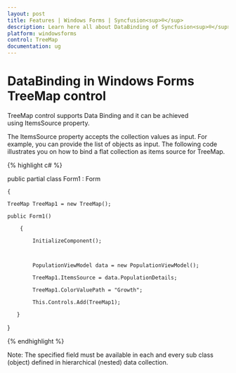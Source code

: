 ```yaml
---
layout: post
title: Features | Windows Forms | Syncfusion<sup>®</sup>
description: Learn here all about DataBinding of Syncfusion<sup>®</sup> Essential Studio<sup>®</sup> Windows Forms TreeMap control, its elements, and more.
platform: windowsforms
control: TreeMap
documentation: ug
---
```


# DataBinding in Windows Forms TreeMap control

TreeMap control supports Data Binding and it can be achieved using ItemsSource property.

The ItemsSource property accepts the collection values as input. For example, you can provide the list of objects as input. The following code illustrates you on how to bind a flat collection as items source for TreeMap.

{% highlight c# %}

public partial class Form1 : Form

    {

	TreeMap TreeMap1 = new TreeMap();

	public Form1()

        {

            InitializeComponent();



            PopulationViewModel data = new PopulationViewModel();

            TreeMap1.ItemsSource = data.PopulationDetails;

            TreeMap1.ColorValuePath = "Growth";

            This.Controls.Add(TreeMap1);

       }

   }

{% endhighlight %}

Note: The specified field must be available in each and every sub class (object) defined in hierarchical (nested) data collection.

